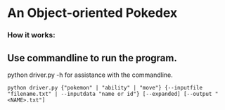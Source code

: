 # An Object-oriented Pokedex

### How it works:

## Use commandline to run the program. 

python driver.py -h for assistance with the commandline.

`python driver.py {"pokemon" | "ability" | "move"} {--inputfile 
"filename.txt" | --inputdata "name or id"} [--expanded] [--output "<NAME>.txt"]`


